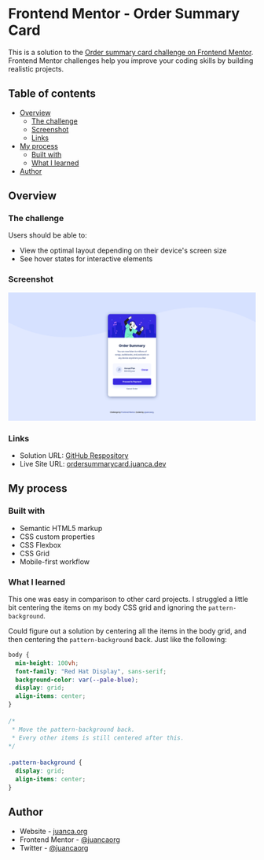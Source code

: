 # Frontend Mentor - Order Summary Card

This is a solution to the [Order summary card challenge on Frontend Mentor](https://www.frontendmentor.io/challenges/order-summary-component-QlPmajDUj). Frontend Mentor challenges help you improve your coding skills by building realistic projects.

## Table of contents

- [Overview](#overview)
  - [The challenge](#the-challenge)
  - [Screenshot](#screenshot)
  - [Links](#links)
- [My process](#my-process)
  - [Built with](#built-with)
  - [What I learned](#what-i-learned)
- [Author](#author)

## Overview

### The challenge

Users should be able to:

- View the optimal layout depending on their device's screen size
- See hover states for interactive elements

### Screenshot

![](./images/screenshot.png)

### Links

- Solution URL: [GitHub Respository](https://github.com/juancaorg/order-summary-card)
- Live Site URL: [ordersummarycard.juanca.dev](https://ordersummarycard.juanca.dev)

## My process

### Built with

- Semantic HTML5 markup
- CSS custom properties
- CSS Flexbox
- CSS Grid
- Mobile-first workflow

### What I learned

This one was easy in comparison to other card projects. I struggled a little bit centering the items on my body CSS grid and ignoring the `pattern-background`.

Could figure out a solution by centering all the items in the body grid, and then centering the `pattern-background` back. Just like the following:

```css
body {
  min-height: 100vh;
  font-family: "Red Hat Display", sans-serif;
  background-color: var(--pale-blue);
  display: grid;
  align-items: center;
}

/* 
 * Move the pattern-background back.
 * Every other items is still centered after this.
*/

.pattern-background {
  display: grid;
  align-items: center;
}
```

## Author

- Website - [juanca.org](https://www.juanca.org)
- Frontend Mentor - [@juancaorg](https://www.frontendmentor.io/profile/juancaorg)
- Twitter - [@juancaorg](https://twitter.com/juancaorg)
